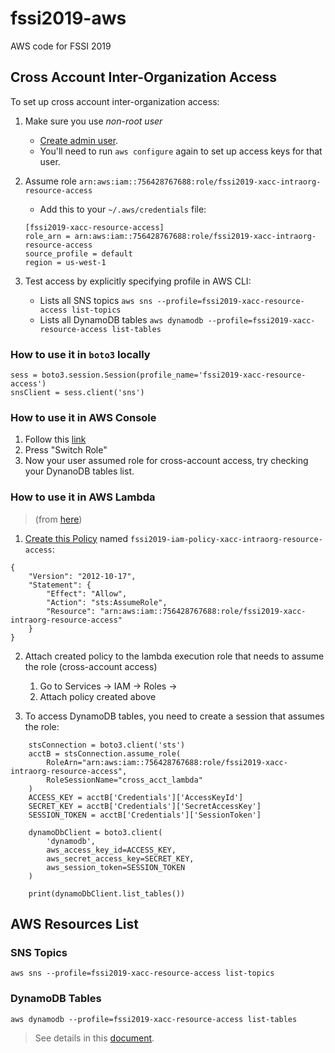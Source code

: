 # fssi2019-aws
AWS code for FSSI 2019

## Cross Account Inter-Organization Access

To set up cross account inter-organization access:

1. Make sure you use *non-root user*

    * [Create admin user](https://docs.aws.amazon.com/IAM/latest/UserGuide/getting-started_create-admin-group.html).
    * You'll need to run `aws configure` again to set up access keys for that user.

2. Assume role `arn:aws:iam::756428767688:role/fssi2019-xacc-intraorg-resource-access`

    * Add this to your `~/.aws/credentials` file:
    ```
    [fssi2019-xacc-resource-access]
    role_arn = arn:aws:iam::756428767688:role/fssi2019-xacc-intraorg-resource-access
    source_profile = default
    region = us-west-1
    ```

3. Test access by explicitly specifying profile in AWS CLI:

    * Lists all SNS topics `aws sns --profile=fssi2019-xacc-resource-access list-topics`
    * Lists all DynamoDB tables `aws dynamodb --profile=fssi2019-xacc-resource-access list-tables`

### How to use it in `boto3` locally

```
sess = boto3.session.Session(profile_name='fssi2019-xacc-resource-access')
snsClient = sess.client('sns')
```

### How to use it in AWS Console

1. Follow this [link](https://signin.aws.amazon.com/switchrole?account=756428767688&roleName=fssi2019-xacc-intraorg-resource-access&displayName=fssi2019-xaccount-access)
2. Press "Switch Role"
3. Now your user assumed role for cross-account access, try checking your DynanoDB tables list.

### How to use it in AWS Lambda

> (from [here](https://aws.amazon.com/premiumsupport/knowledge-center/lambda-function-assume-iam-role/))

1. [Create this Policy](https://console.aws.amazon.com/iam/home#/policies) named `fssi2019-iam-policy-xacc-intraorg-resource-access`:

```
{
    "Version": "2012-10-17",
    "Statement": {
        "Effect": "Allow",
        "Action": "sts:AssumeRole",
        "Resource": "arn:aws:iam::756428767688:role/fssi2019-xacc-intraorg-resource-access"
    }
}
```

2. Attach created policy to the lambda execution role that needs to assume the role (cross-account access)

	1. Go to Services -> IAM -> Roles -> <open your lambda function role>
	2. Attach policy created above

3. To access DynamoDB tables, you need to create a session that assumes the role:
```
    stsConnection = boto3.client('sts')
    acctB = stsConnection.assume_role(
        RoleArn="arn:aws:iam::756428767688:role/fssi2019-xacc-intraorg-resource-access",
        RoleSessionName="cross_acct_lambda"
    )
    ACCESS_KEY = acctB['Credentials']['AccessKeyId']
    SECRET_KEY = acctB['Credentials']['SecretAccessKey']
    SESSION_TOKEN = acctB['Credentials']['SessionToken']

    dynamoDbClient = boto3.client(
        'dynamodb',
        aws_access_key_id=ACCESS_KEY,
        aws_secret_access_key=SECRET_KEY,
        aws_session_token=SESSION_TOKEN
    )

    print(dynamoDbClient.list_tables())
```

## AWS Resources List
### SNS Topics

```
aws sns --profile=fssi2019-xacc-resource-access list-topics
```

### DynamoDB Tables

```
aws dynamodb --profile=fssi2019-xacc-resource-access list-tables
```

> See details in this [document](https://docs.google.com/document/d/1wBYp_Km6t0anTLR-IaE3tMVg98PQwaTPjN4ejN95htg/edit#).
